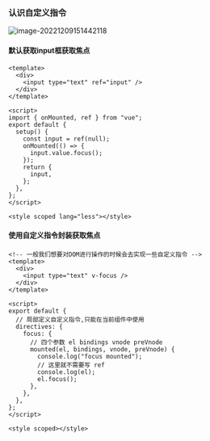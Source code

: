 ### 认识自定义指令

![image-20221209151442118](D:%5Cworkspace%5CQiLongZhang%5CVue%5CQ7Long%5CVue3%5C%E7%AC%94%E8%AE%B0%5C26_Composition%20API%5C13_%E8%AE%A4%E8%AF%86%E8%87%AA%E5%AE%9A%E4%B9%89%E6%8C%87%E4%BB%A4.assets%5Cimage-20221209151442118.png)

#### 默认获取input框获取焦点

```vue
<template>
  <div>
    <input type="text" ref="input" />
  </div>
</template>

<script>
import { onMounted, ref } from "vue";
export default {
  setup() {
    const input = ref(null);
    onMounted(() => {
      input.value.focus();
    });
    return {
      input,
    };
  },
};
</script>

<style scoped lang="less"></style>
```

#### 使用自定义指令封装获取焦点

```vue
<!-- 一般我们想要对DOM进行操作的时候会去实现一些自定义指令 -->
<template>
  <div>
    <input type="text" v-focus />
  </div>
</template>

<script>
export default {
  // 局部定义自定义指令,只能在当前组件中使用
  directives: {
    focus: {
      // 四个参数 el bindings vnode preVnode
      mounted(el, bindings, vnode, preVnode) {
        console.log("focus mounted");
        // 这里就不需要写 ref
        console.log(el);
        el.focus();
      },
    },
  },
};
</script>

<style scoped></style>
```

